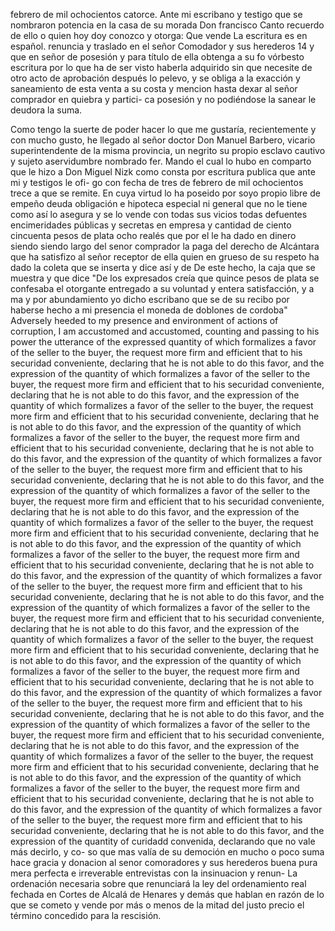 febrero de mil ochocientos catorce. Ante mi escribano y testigo que se nombraron potencia en la casa de su morada Don francisco Canto recuerdo de ello o quien hoy doy conozco y otorga: Que vende
La escritura es en español.
renuncia y traslado en el señor Comodador y sus herederos
14 y que en señor de posesión y para título de ella obtenga a su fo
vórbesto escritura por lo que ha de ser visto haberla adquirido
sin que necesite de otro acto de aprobación después lo pelevo, y se
obliga a la exacción y saneamiento de esta venta a su costa y mencion hasta dexar al señor comprador en quiebra y partici- ca posesión y no podiéndose la sanear le deudora la suma.

Como tengo la suerte de poder hacer lo que me gustaría, recientemente y con mucho gusto, he llegado al señor doctor Don Manuel Barbero, vicario superintendente de la misma provincia, un negrito su propio esclavo cautivo y sujeto aservidumbre nombrado fer.
Mando el cual lo hubo en comparto que le hizo a Don Miguel Nizk como consta por escritura publica que ante mi y testigos le ofi- go con fecha de tres de febrero de mil ochocientos trece a que se remite. En cuya virtud lo ha poseido por soyo
propio libre de empeño deuda obligación e hipoteca especial ni general que no le tiene como así lo asegura y se lo vende con todas sus vicios todas defuentes encimeridades públicas y secretas en empresa y cantidad de ciento cincuenta pesos de plata
ocho realés que por el le ha dado en dinero siendo siendo largo del senor comprador la paga del derecho de Alcántara que ha satisfizo al señor receptor de ella quien en grueso de su respeto ha dado la coleta que se inserta y dice así y de
De este hecho, la caja que se muestra y que dice "De los expresados creía que quince pesos de plata se confesaba el otorgante entregado a su voluntad y entera satisfacción, y a ma y por abundamiento yo dicho escribano que se de su recibo por haberse hecho a mi presencia el moneda de doblones de cordoba"
Adversely heeded to my presence and environment of actions of corruption, I am accustomed and accustomed, counting and passing to his power the utterance of the expressed quantity of which formalizes a favor of the seller to the buyer, the request more firm and efficient that to his securidad conveniente, declaring that he is not able to do this favor, and the expression of the quantity of which formalizes a favor of the seller to the buyer, the request more firm and efficient that to his securidad conveniente, declaring that he is not able to do this favor, and the expression of the quantity of which formalizes a favor of the seller to the buyer, the request more firm and efficient that to his securidad conveniente, declaring that he is not able to do this favor, and the expression of the quantity of which formalizes a favor of the seller to the buyer, the request more firm and efficient that to his securidad conveniente, declaring that he is not able to do this favor, and the expression of the quantity of which formalizes a favor of the seller to the buyer, the request more firm and efficient that to his securidad conveniente, declaring that he is not able to do this favor, and the expression of the quantity of which formalizes a favor of the seller to the buyer, the request more firm and efficient that to his securidad conveniente, declaring that he is not able to do this favor, and the expression of the quantity of which formalizes a favor of the seller to the buyer, the request more firm and efficient that to his securidad conveniente, declaring that he is not able to do this favor, and the expression of the quantity of which formalizes a favor of the seller to the buyer, the request more firm and efficient that to his securidad conveniente, declaring that he is not able to do this favor, and the expression of the quantity of which formalizes a favor of the seller to the buyer, the request more firm and efficient that to his securidad conveniente, declaring that he is not able to do this favor, and the expression of the quantity of which formalizes a favor of the seller to the buyer, the request more firm and efficient that to his securidad conveniente, declaring that he is not able to do this favor, and the expression of the quantity of which formalizes a favor of the seller to the buyer, the request more firm and efficient that to his securidad conveniente, declaring that he is not able to do this favor, and the expression of the quantity of which formalizes a favor of the seller to the buyer, the request more firm and efficient that to his securidad conveniente, declaring that he is not able to do this favor, and the expression of the quantity of which formalizes a favor of the seller to the buyer, the request more firm and efficient that to his securidad conveniente, declaring that he is not able to do this favor, and the expression of the quantity of which formalizes a favor of the seller to the buyer, the request more firm and efficient that to his securidad conveniente, declaring that he is not able to do this favor, and the expression of the quantity of which formalizes a favor of the seller to the buyer, the request more firm and efficient that to his securidad conveniente, declaring that he is not able to do this favor, and the expression of the quantity of which formalizes a favor of the seller to the buyer, the request more firm and efficient that to his securidad conveniente, declaring that he is not able to do this favor, and the expression of the quantity of which formalizes a favor of the seller to the buyer, the request more firm and efficient that to his securidad conveniente, declaring that he is not able to do this favor, and the expression of the quantity of
curidadd convenida, declarando que no vale más decirlo, y co- so que mas valía de su democión en mucho o poco suma hace gracia y donacion al senor comoradores y sus herederos buena pura mera perfecta e irreverable entrevistas con la insinuacion y renun-
La ordenación necesaria sobre que renunciará la ley del ordenamiento real fechada en Cortes de Alcalá de Henares y demás que hablan en razón de lo que se cometo y vende por más o menos de la mitad del justo precio el término concedido para la rescisión.